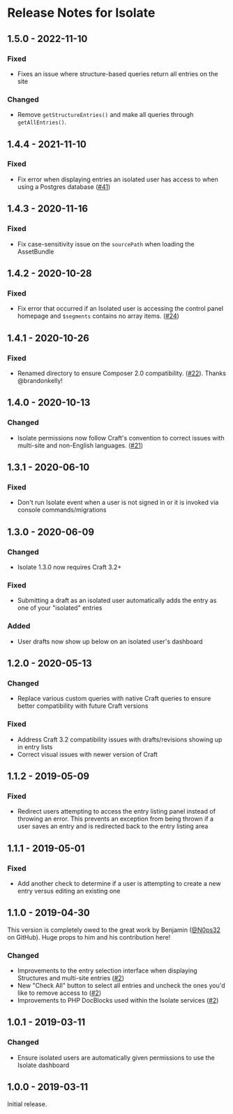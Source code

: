 # Release Notes for Isolate

## 1.5.0 - 2022-11-10

### Fixed
- Fixes an issue where structure-based queries return all entries on the site

### Changed
- Remove `getStructureEntries()` and make all queries through `getAllEntries()`.

## 1.4.4 - 2021-11-10

### Fixed
- Fix error when displaying entries an isolated user has access to when using a Postgres database ([#41](https://github.com/trendyminds/isolate/pull/41))

## 1.4.3 - 2020-11-16

### Fixed
- Fix case-sensitivity issue on the `sourcePath` when loading the AssetBundle

## 1.4.2 - 2020-10-28

### Fixed
- Fix error that occurred if an Isolated user is accessing the control panel homepage and `$segments` contains no array items. ([#24](https://github.com/trendyminds/isolate/pull/24))

## 1.4.1 - 2020-10-26

### Fixed
- Renamed directory to ensure Composer 2.0 compatibility. ([#22](https://github.com/trendyminds/isolate/pull/22)). Thanks @brandonkelly!

## 1.4.0 - 2020-10-13

### Changed
- Isolate permissions now follow Craft's convention to correct issues with multi-site and non-English languages. ([#21](https://github.com/trendyminds/isolate/pull/21))

## 1.3.1 - 2020-06-10

### Fixed
- Don't run Isolate event when a user is not signed in or it is invoked via console commands/migrations

## 1.3.0 - 2020-06-09

### Changed
- Isolate 1.3.0 now requires Craft 3.2+

### Fixed
- Submitting a draft as an isolated user automatically adds the entry as one of your "isolated" entries

### Added
- User drafts now show up below on an isolated user's dashboard

## 1.2.0 - 2020-05-13

### Changed
- Replace various custom queries with native Craft queries to ensure better compatibility with future Craft versions

### Fixed
- Address Craft 3.2 compatibility issues with drafts/revisions showing up in entry lists
- Correct visual issues with newer version of Craft

## 1.1.2 - 2019-05-09

### Fixed
- Redirect users attempting to access the entry listing panel instead of throwing an error. This prevents an exception from being thrown if a user saves an entry and is redirected back to the entry listing area

## 1.1.1 - 2019-05-01

### Fixed
- Add another check to determine if a user is attempting to create a new entry versus editing an existing one

## 1.1.0 - 2019-04-30

This version is completely owed to the great work by Benjamin ([@N0ps32](https://github.com/N0ps32) on GitHub). Huge props to him and his contribution here!

### Changed
- Improvements to the entry selection interface when displaying Structures and multi-site entries ([#2](https://github.com/trendyminds/isolate/pull/2/files))
- New "Check All" button to select all entries and uncheck the ones you'd like to remove access to ([#2](https://github.com/trendyminds/isolate/pull/2/files))
- Improvements to PHP DocBlocks used within the Isolate services ([#2](https://github.com/trendyminds/isolate/pull/2/files))

## 1.0.1 - 2019-03-11

### Changed
- Ensure isolated users are automatically given permissions to use the Isolate dashboard

## 1.0.0 - 2019-03-11

Initial release.
